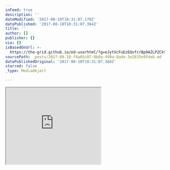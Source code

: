 ```yaml
---
inFeed: true
description: ''
dateModified: '2017-08-10T10:31:07.170Z'
datePublished: '2017-08-10T10:31:07.364Z'
title: ''
author: []
publisher: {}
via: {}
isBasedOnUrl: >-
  https://the-grid.github.io/ed-userhtml/?g=eJytVcFuEzEQvfcrBp9AZLPZCkSVZqOWExICeqiEBOLgtSe7TmzPynaShij_jp3dtGkQB6pIkdYznnnPbzyeTF5JEmHTIjTB6OnFJH2AmxY0t3XJ0LLpBcCkQS7TIi4NBg6i4c5jKNkyzLIr1m954VQbgPuNFeCdKFkTQuvHeS6kHUbU1tEcRRiSq_PVaDj3bDrJu6weIqigcfoJtaYB3H6585O8c3XbWtkFONQlE9ySVYJrBo3DWUcVmfAh8mg8ZeMuKKExS6eXPPBhEsqOJVlusGQrheuWXGAgyAa0UeJaydCUEldKYLY3BkZZZZYm85Efy2IQzaC4Ptgn9Uj1LRlvWx3PGxTZXMu3c0-2jwPY9l8AdrPnfQhsDAdJXjRoeJLBBkeBCTZFfcW1v-3kHe-nK4vl2od8a9FmnpZOIMxcFLomt4AZOWiXlVa-UbY-CD7GiJXCuy4CZQK6HBXvs2KUjT7cF5fj0eX4XfHjOEEZXifGn4-u6NRU03De1uzR-atf7bo6PW8BHzYaUw9mFSmNrtXxFNOK5GabrbFaqJDxWP59JcdZivMhXi9cefABW_-6GKCVb2DkoQBLznANFYXmOjP0-8Wp_oWZL8ra3RyULnCzvzAPT-nbmSOzXSmvKqVV2IwbJSXaXaBj536pcRexku7zAPnz4NBZYM6AEVsvddt0Yqnvwf9rvziD8LSvep8_dT03n6jzR-40afPDqJ0kyv5JNMX0O2pBBiEQhAbBUJSCEA8UM4q_Xo5Y-kAmue8b5SH-UtJMOR_gM3mLDj4uo4HKpikLbXy2MThR9sOo4mJRO1pamQnS5MawblTA64vu1SYSZep_BteOb667PXISo6doH8CTVhIqHcM7oEMR9so7wVFP-iv6A8PZPdo
sourcePath: _posts/2017-08-10-f4a65c07-0b8a-499a-8a4e-3e2635e9fdeb.md
datePublishedOriginal: '2017-08-10T10:31:07.364Z'
starred: false
_type: MediaObject

---
```

<iframe src="https://the-grid.github.io/ed-userhtml/?g=eJytVcFuEzEQvfcrBp9AZLPZCkSVZqOWExICeqiEBOLgtSe7TmzPynaShij_jp3dtGkQB6pIkdYznnnPbzyeTF5JEmHTIjTB6OnFJH2AmxY0t3XJ0LLpBcCkQS7TIi4NBg6i4c5jKNkyzLIr1m954VQbgPuNFeCdKFkTQuvHeS6kHUbU1tEcRRiSq_PVaDj3bDrJu6weIqigcfoJtaYB3H6585O8c3XbWtkFONQlE9ySVYJrBo3DWUcVmfAh8mg8ZeMuKKExS6eXPPBhEsqOJVlusGQrheuWXGAgyAa0UeJaydCUEldKYLY3BkZZZZYm85Efy2IQzaC4Ptgn9Uj1LRlvWx3PGxTZXMu3c0-2jwPY9l8AdrPnfQhsDAdJXjRoeJLBBkeBCTZFfcW1v-3kHe-nK4vl2od8a9FmnpZOIMxcFLomt4AZOWiXlVa-UbY-CD7GiJXCuy4CZQK6HBXvs2KUjT7cF5fj0eX4XfHjOEEZXifGn4-u6NRU03De1uzR-atf7bo6PW8BHzYaUw9mFSmNrtXxFNOK5GabrbFaqJDxWP59JcdZivMhXi9cefABW_-6GKCVb2DkoQBLznANFYXmOjP0-8Wp_oWZL8ra3RyULnCzvzAPT-nbmSOzXSmvKqVV2IwbJSXaXaBj536pcRexku7zAPnz4NBZYM6AEVsvddt0Yqnvwf9rvziD8LSvep8_dT03n6jzR-40afPDqJ0kyv5JNMX0O2pBBiEQhAbBUJSCEA8UM4q_Xo5Y-kAmue8b5SH-UtJMOR_gM3mLDj4uo4HKpikLbXy2MThR9sOo4mJRO1pamQnS5MawblTA64vu1SYSZep_BteOb667PXISo6doH8CTVhIqHcM7oEMR9so7wVFP-iv6A8PZPdo" height="244" style=""></iframe>